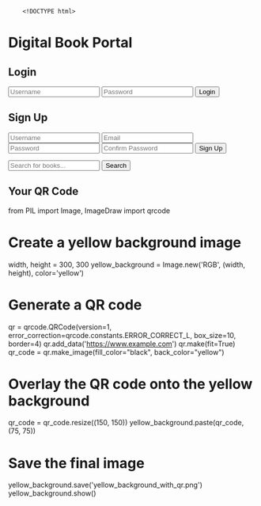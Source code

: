         <!DOCTYPE html>
<html lang="en">
<head>
    <meta charset="UTF-8">
    <meta name="viewport" content="width=device-width, initial-scale=1.0">
    <title>Sum-ag National High School Digital Library</title>
    <link rel="stylesheet" href="styles.css">
</head>
<body>
    <div class="container">
        <h1>Digital Book Portal</h1>
        <div class="form-container">
            <form id="login-form">
                <h2>Login</h2>
                <input type="text" id="login-username" placeholder="Username" required>
                <input type="password" id="login-password" placeholder="Password" required>
                <button type="submit">Login</button>
            </form>
            <form id="signup-form">
                <h2>Sign Up</h2>
                <input type="text" id="signup-username" placeholder="Username" required>
                <input type="email" id="signup-email" placeholder="Email" required>
                <input type="password" id="signup-password" placeholder="Password" required>
                <input type="password" id="signup-confirm-password" placeholder="Confirm Password" required>
                <button type="submit">Sign Up</button>
            </form>
        </div>
        <div class="search-container">
            <input type="text" id="search-bar" placeholder="Search for books...">
            <button id="search-button">Search</button>
        </div>
        <div id="qr-code-container">
            <h2>Your QR Code</h2>
            <div id="qr-code"></div>
        </div>
    </div>
    <script src="app.js"></script>
</body>
from PIL import Image, ImageDraw
import qrcode

# Create a yellow background image
width, height = 300, 300
yellow_background = Image.new('RGB', (width, height), color='yellow')

# Generate a QR code
qr = qrcode.QRCode(version=1, error_correction=qrcode.constants.ERROR_CORRECT_L, box_size=10, border=4)
qr.add_data('https://www.example.com')
qr.make(fit=True)
qr_code = qr.make_image(fill_color="black", back_color="yellow")

# Overlay the QR code onto the yellow background
qr_code = qr_code.resize((150, 150))
yellow_background.paste(qr_code, (75, 75))

# Save the final image
yellow_background.save('yellow_background_with_qr.png')
yellow_background.show()

